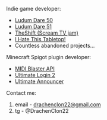 Indie game developer:
* [Ludum Dare 50](https://ldjam.com/events/ludum-dare/50/pompeii-ludum-dare-50)
* [Ludum Dare 51](https://ldjam.com/events/ludum-dare/51/whats-wrong)
* [TheShift (Scream TV jam)](https://itch.io/jam/scream-tv/rate/2542672)
* [I Hate This Tabletop!](https://github.com/DrachenClon22/i-hate-this-tabletop)
* Countless abandoned projects...

Minecraft Spigot plugin developer:
* [MIDI Blaster API](https://github.com/DrachenClon22/midi-blaster-api)
* [Ultimate Login 2](https://github.com/DrachenClon22/ultimate-login-2)
* [Ultimate Announcer](https://github.com/DrachenClon22/ultimate-announcer)

Contact me:
1. email - drachenclon22@gmail.com
2. tg - @DrachenClon22
